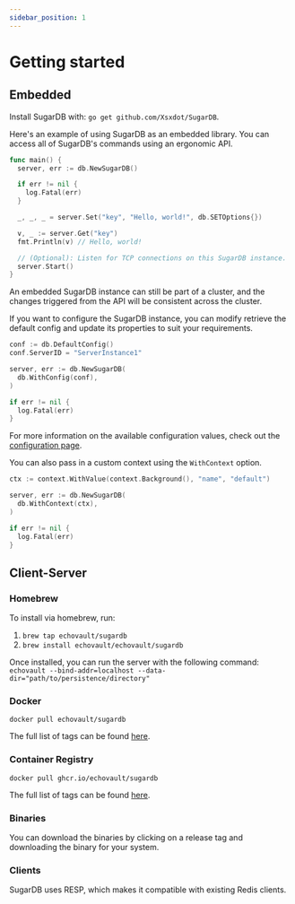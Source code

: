 ```yaml
---
sidebar_position: 1
---
```


# Getting started

## Embedded

Install SugarDB with: `go get github.com/Xsxdot/SugarDB`.

Here's an example of using SugarDB as an embedded library.
You can access all of SugarDB's commands using an ergonomic API.

```go
func main() {
  server, err := db.NewSugarDB()

  if err != nil {
    log.Fatal(err)
  }

  _, _, _ = server.Set("key", "Hello, world!", db.SETOptions{})

  v, _ := server.Get("key")
  fmt.Println(v) // Hello, world!

  // (Optional): Listen for TCP connections on this SugarDB instance.
  server.Start()
}
```

An embedded SugarDB instance can still be part of a cluster, and the changes triggered 
from the API will be consistent across the cluster.

If you want to configure the SugarDB instance, you can modify retrieve the default config and 
update its properties to suit your requirements.

```go
conf := db.DefaultConfig()
conf.ServerID = "ServerInstance1"

server, err := db.NewSugarDB(
  db.WithConfig(conf),
)

if err != nil {
  log.Fatal(err)
}
```

For more information on the available configuration values, 
check out the <a href="/docs/configuration">configuration page</a>.

You can also pass in a custom context using the `WithContext` option.

```go
ctx := context.WithValue(context.Background(), "name", "default")

server, err := db.NewSugarDB(
  db.WithContext(ctx),
)

if err != nil {
  log.Fatal(err)
}
```

## Client-Server

### Homebrew

To install via homebrew, run:
1) `brew tap echovault/sugardb`
2) `brew install echovault/echovault/sugardb`

Once installed, you can run the server with the following command:
`echovault --bind-addr=localhost --data-dir="path/to/persistence/directory"`

### Docker

`docker pull echovault/sugardb`

The full list of tags can be found [here](https://hub.docker.com/r/echovault/sugardb/tags).

### Container Registry

`docker pull ghcr.io/echovault/sugardb`

The full list of tags can be found [here](https://github.com/EchoVault/SugarDB/pkgs/container/echovault).

### Binaries

You can download the binaries by clicking on a release tag and downloading
the binary for your system.

### Clients

SugarDB uses RESP, which makes it compatible with existing Redis clients.
